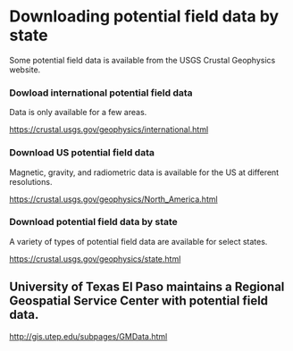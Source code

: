# Downloading potential field data by state

Some potential field data is available from the USGS Crustal Geophysics website. 

### Dowload international potential field data

Data is only available for a few areas.

<https://crustal.usgs.gov/geophysics/international.html>

### Download US potential field data

Magnetic, gravity, and radiometric data is available for the US at different resolutions.

<https://crustal.usgs.gov/geophysics/North_America.html>

### Download potential field data by state

A variety of types of potential field data are available for select states.

<https://crustal.usgs.gov/geophysics/state.html>

## University of Texas El Paso maintains a Regional Geospatial Service Center with potential field data.

<http://gis.utep.edu/subpages/GMData.html>